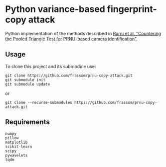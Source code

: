 # Python variance-based fingerprint-copy attack

Python implementation of the methods described in [Barni et al. "Countering the Pooled Triangle Test for PRNU-based camera identification"](https://ieeexplore.ieee.org/abstract/document/8630778).

## Usage
To clone this project and its submodule use:
```
git clone https://github.com/frassom/prnu-copy-attack.git
git submodule init
git submodule update
```
or
```
git clone --recurse-submodules https://github.com/frassom/prnu-copy-attack.git
```

## Requirements
```
numpy
pillow
matplotlib
scikit-learn
scipy
pywavelets
tqdm
```
